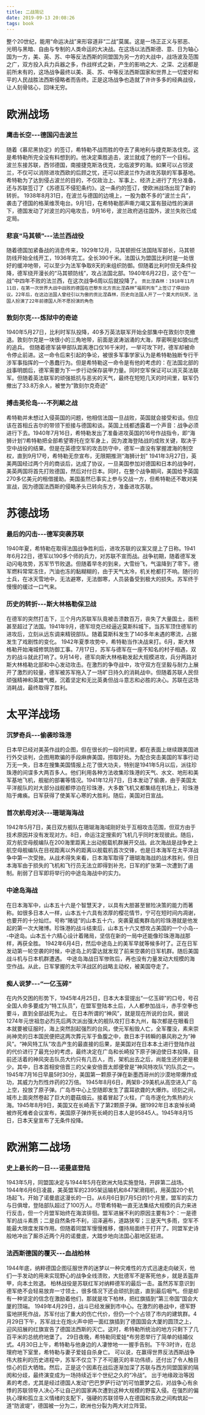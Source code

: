 ```yaml
---
title: 二战简记
date: 2019-09-13 20:08:26
tags: book
---
```


整个20世纪，能用“命运决战”来形容道非“二战”莫属。这是一场正正义与邪恶、光明与黑暗、自由与专制的人类命运的大决战。在这场以法西斯德、意、日为轴心国为一方，美、英、苏、中等反法西斯的同盟国为另一方的大战中，战场波及范围之广，双方投入兵力兵器之多，作战样式之新，产生的影响之大、之深、之远都是前所未有的，这场战争最终以美、英、苏、中等反法西斯国家和世界上一切爱好和平的人民战胜法西斯侵略者而告终。正是这场战争也造就了许许多多的经典战役，让人刻骨铭心，回味无穷。

# 欧洲战场
### 鹰击长空---德国闪击波兰
随着《慕尼黑协定》的签订，希特勒不战而胜的夺去了奥地利与捷克斯洛伐克。这是希特勒所完全没有料想到的。他决定乘胜追击，波兰就成了他的下一个目标。
波兰东接苏联，西邻德国，南接捷克斯洛伐克，北临波罗的海。如果可以占领波兰，不仅可以消除进攻西欧的后顾之忧，还可以把波兰作为进攻苏联的军事基地。
希特勒为了达到侵占波兰的目的，不仅政治上、军事上、经济上进行了充分准备，还与苏联签订了《苏德互不侵犯条约》。这一条约的签订，使欧洲战场出现了新的转折。
1938年8月31日，在波兰与德国的边境上，一股为数不多的“波兰士兵”，袭击了德国的格莱维茨电台。9月1日，在希特勒那声嘶力竭又富有鼓动性的演讲下，德国发动了对波兰的闪电攻击，9月16号，波兰政府逃往国外，波兰失败已成定局。
### 悲哀“马其顿”---法兰西战役
随着德国加紧备战的消息传来，1929年12月，马其顿担任法国陆军部长，马其顿防线开始全线开工，1936年完工。全长390千米。法国认为盟国比利时是一处很好的缓冲地带，可以至少为法军争取8天的来组织防御。但随着比利时但无条件投降，德军绕开漫长的“马其顿防线”，攻占法国北部。1940年6月22日，这个在“一战”中四年不败的法兰西，在这次战争6周以后就投降了。
`贡比涅森林：1918年11月11日，在第一次世界大战中战败的德国在巴黎东北方贡比涅森林“福熙列车”上签订了停战协议。22年后，在这边法国人曾经引以为傲的贡比涅森林，历史向法国人开了一个莫大的玩笑，法国人扮演了22年前德国人所不愿扮演的角色`
### 敦刻尔克---炼狱中的奇迹
1940年5月27日，比利时军队投降，40多万英法联军开始全部集中在敦刻尔克撤退。敦刻尔克是一块很小的三角地带，前面是波涛汹涌的大海，厚密啊是如狼似虎的追兵。
但随着德军装甲部队距离港口仅16千米时，一举可攻下时，德军却被命令停止前进。这一命令后来引起的争论，被很多军事学家认为是希特勒独断专行干涉军事指挥的一个愚蠢行为。但是希特勒这一命令是有他的考虑的：在法国北部的战事明朗后，德军需要为下一步行动保存装甲力量。同时空军保证可以消灭英法联军。但随着英法联军的顽强抵抗与恶劣的天气，最终在短短几天的时间里，联军仍撤出了33.8万余人，被誉为“敦刻尔克奇迹”
### 搏击英伦岛---不列颠之战
希特勒并未想过入侵英国的问题，他相信法国一旦战败，英国就会接受和谈。但应该在首相丘吉尔的带领下拒接与德国和谈。英国上线都透露着一个声音：战争必须进行下去。1940年7月16日，希特勒发出了准备进攻英国的16号作战指令，即“海狮计划”/希特勒把全部希望寄托在空军身上，因为渡海登陆战的成败关键，取决于空中战役的结果。但是在英德空军的攻击防守中，德军一直没有掌握渡海的制空权，直到9月17号，希特勒无奈宣布，无限期推测“海狮计划”
1941年3月27日，英美两国经过两个月的商谈后，达成了协议，一旦美国参加对德国和日本的战争时，美英两国将首先打败德国，然后对付日本。同时，在整个战争期间，美国给予英国270多亿美元的租借援助。美国虽然已事实上参与交战一方，但希特勒还不敢对美宣战，因为德国法西斯的侵略矛头已转向东方，准备进攻苏联。
# 苏德战场
### 最后的闪击---德军突袭苏联
1940年夏，希特勒在取得法国战争胜利后，进攻苏联的议案又提上了日称。1941年6月22日，德军以190多个师的兵力，对苏联不宣而战。战争初期，随着德军发动闪电攻势，苏军节节败退。但随着早冬的到来，大雪纷飞，气温降到了零下。德军燃料常常冻住，汽油也冻的黏糊糊的，由于天气太冷，机关枪都打不响。随行的士兵，在冰天雪地中，无法避寒，无法御寒，人员装备受到极大的损失。苏军终于慢慢的缓过一口气来。
### 历史的转折---斯大林格勒保卫战
在德军的突然打击下，三个月内苏联军队竟被击溃数百万，丧失了大量国土，面积甚至超过了法国。1941年9月，德军坦克已经逼近莫斯科城下。当苏军顶住德军的进攻后，立刻从远东调来精锐部队。随着莫斯科发生了140多年未遇的寒流，占据发生了戏剧性的变化。
1942年夏季攻势中，希特勒当作决战来打。6月，斯大林格勒开始淹城修筑防御工事。7月17日，苏军与德军在一座不知名的村子相遇，双方的战斗就此打响了。9月14号，德军向斯大林格勒发起大规模进攻，兵分两路对斯大林格勒北部和中心发动攻击。在激烈的争夺战中，攻守双方在坚毅与耐力上展开了激烈的较量，德军被苏军拖入了一场旷日持久的消耗战中。但随着苏联人民但顽强精神和英雄气概，沉着坚定和无比英勇但战斗意志和必胜的决心。苏联在这场消耗战，最终取得了胜利。
# 太平洋战场
### 沉梦奇兵---偷袭珍珠港
日本早已经对美英作战的企图，但在很长的一段时间里，都在表面上继续跟美国进行外交谈判，企图用欺骗的手段麻痹美国，捞取好处。为配合突击美国的军事行动万无一失，日本在搜集美国情报上花了很大功夫，特别是1941年5月以后，派往珍珠港的间谍多大两百多人。他们利用各种方法收集珍珠港的天气、水文、地形和美军基地飞机，舰艇的部署等情况。1941年12月7日，日本发动了偷袭，由于美国太平洋舰队的对大部分战舰都停泊在珍珠港，大多数飞机又都集结在机场上，珍珠港陷于瘫痪。日军获得了使美军心寒的大胜利。随后，美国对日宣战。
### 首次航母对决---珊瑚海海战
1942年5月7日，美日双方舰队在珊瑚海海域刚好处于互相攻击范围，但双方由于技术原因并没有发现对方。8日，命运注定搜索的飞机几乎同时发现彼此。随后，双方航空母舰编队在200海里距离上出动舰载机群展开交战。此次海战是战争史上航空母舰编队在目视距离以外的距离以舰载机首次交锋，也是日本海军在太平洋战争中第一次受挫。从战术得失来看，日本海军取得了珊瑚海海战的战术胜利，但日本海军由于损失的飞机和飞行员无法立即得到补充，日军的扩张第一次遭到了遏制。削弱了日军即将举行的中途岛海战中的实力。
### 中途岛海战
在日本海军中，山本五十六是个智慧天才，以具有大胆甚至冒险决策的能力而著称。如很多日本人一样，山本五十六具有浓厚的樱花情节，宁可在短时间内凋谢，也要开的十分灿烂。号称“赌徒”的山本五十六，突袭夏威夷群岛的珍珠港就是他发起的第一次大赌博。珍珠港的战斗结束后，山本五十六又想攻占美国的一个小岛---中途岛。山本五十六精心设计着赌局，坚信在新的一局中还能像珍珠港海战那样，再获全胜。
1942年6月4日，然后中途岛上的美军早就等候多时了。正在日军发动第一轮空袭的时候，中途岛上的雷达就发现了前来空袭的日军机群。随后美国战斗机与日本机群遭遇。
中途岛海战日军惨败后，再也没有力量发动大规模的海空作战。从此，日军掌握的太平洋战区的战略主动权，被美国夺走了。
### 痴人说梦---“一亿玉碎”
在内外交困的形势下，1945年4月25日，日本大本营提出“一亿玉碎”的口号，号召全国人命多要成为“特工队员”，在盟军登陆本土后，人人都参加战斗，赤手空拳也要斗，直到全部战死为止。
在日本所谓的“神风”，就是现在所说的台风，据说1274年元世祖忽必烈先后两次派出强大的舰队攻打日本九州，每次都是在眼看日本就要被征服时，海上突然刮起强烈的台风，使元军船毁人亡，全军覆没，素来崇尚神灵的日本国民便把这两次葬元军于鱼腹之中，救日本于转瞬的暴风称之为“神风”。“神风特工队”攻击产生的最直接的后果，是美国对在日本本土进行登陆作战的代价进行了最充分的考虑，最终决定在广岛和长崎投下原子弹迫使日本投降，目前还活着的神风突击队员大约只有几百人，而，架机出去之后，尚能生还的更是极少。其中，日本首相安倍晋三的父亲安倍晋太郎便曾是“神风特攻队”的队员之一。
1945年7月16日早晨5时30分，美国第一颗原子弹在新墨西哥州的沙漠地带爆炸成功，其威力为烈性炸药的2万倍。
1945年8月6日，两架B-29美机从高空进入广岛上空，投放了原子弹。广岛市中心上空随即发生了震耳欲聋的大爆炸。顷刻之间，城市上面突然卷起了巨大的蘑菇烟云。接着冒起了火柱，广岛市遂化为焦热的火海。1945年8月9日，美国又在长崎丢下了第2颗原子弹。据1992年日本哀悼长崎被炸死难者会议宣布，美国原子弹炸死长崎的日本人是95845人。1945年8月15日，日本天皇宣布了无条件投降。

# 欧洲第二战场
### 史上最长的一日---诺曼底登陆
1943年5月，同盟国决定与1944年5月在欧洲大陆实施登陆，开辟第二战场。1944年6月6日凌晨，美英盟军的2395架运输机和847架滑翔机，用英国20个机场起飞，开始了诺曼底这漫长的一日。从6月6日到7月5日的1个月里，盟军的实力与日俱增，登陆部队超过了100万人。尽管希特勒一直无法集结大规模的兵力来进行反击，但一个月盟军始终在海滨徘徊。盟军进展不利的原因主要有3个：一是德军的战斗素质；二是自然条件不利，沼泽遍布，道路狭窄；三是天气多雨，空军不能最大限度发挥作用。但随着同盟军慢慢推移，僵持局面终于打开了。同盟军史诗般地冲出了厮杀近两个月的诺曼底，大踏步地向法国心脏地区挺进。
### 法西斯德国的覆灭---血战柏林
1944年底，纳粹德国企图征服世界的迷梦以一种灾难性的方式迅速走向破灭，他们一手发动的用来实现野心的战争全线溃败，大批德军不是客死他乡，就是丢盔弃甲，向本土败退。
柏林战役是苏联红军对纳粹德军的最后一击。虽然苏军意识到德军绝不会轻易放弃一寸领土，很多情况下还会顽抗到底，直到最后咽气。但是却有一种坚定的信念在激励着他们，那就是攻下柏林，把红旗插到“第三帝国”国会大厦的顶端。
1949年4月29日，战斗已经发展到市中心。在激烈的巷战中，德军野蛮地拼死作战，苏军付出了重大的伤亡代价，但仍一个个占领了市内的建筑群。4月29日下午，苏军战士在炮火声中把一面红旗插到了德国国会大厦的圆顶之上，迎风招展的红旗宣告了德国法西斯的灭亡。这时，希特勒所统治的地方只剩下了几百平米的总统府地堡了。
29日夜晚，希特勒同爱娃*布劳恩举行了简单的结婚仪式。4月30日上午，希特勒与他身边的人凄惨地一一握手告别。下午3时许，在总理府地下室里，希特勒与妻子爱娃自杀身亡。
可以说，在赢得世界反法西斯战争伟大胜利的历史进程中，苏军不仅立下了不可磨灭的丰功伟绩，还付出了令人触目惊心的巨大牺牲。然后，正是这个因素在战后逐渐加深了苏联与西方同盟国家的隔阂和分歧，最终演变成为一场持续近半个世纪之久的“冷战”。
出于地缘政治等因素的考虑，尤其是经过德国人发动“巴巴罗萨行动”的可怕噩梦之后，对战争心有余悸的苏联领导人决心不让自己的国家再次遭到这种大规模的野蛮入侵。在强烈的偏执心理和孤立主义情绪的支配下，强硬的苏联领导人在德国和东欧之间构筑起一道“防波堤”，德国被一分为二，欧洲也分裂为两大对立阵营。